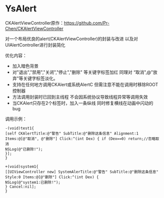 # YsAlert

CKAlertViewController原作：https://github.com/Pr-Chen/CKAlertViewController

对一个布局优良的alert(CKAlertViewController)的封装与改进 以及对UIAlertController进行封装简化

优化内容： 

* 加入暗色背景
* 对"退出","禁用","关闭","停止","删除" 等关键字标签加红 同理对 “取消",@"放弃"等关键字标签淡化。
* 支持在任何地方调用CKAlert或系统AlertC 但需注意不能在调用时移除ROOT控制器
* 方法调用封装时已回到主线程 不会因系统协议导致线程异常等调用失效
* 当CKAlert只存在2个标签时，加入一条纵线 同时修复横线在动画中闪动的bug

调用示例：
```objective
-(void)test1{
[self CKAlertTitle:@"警告" SubTitle:@"删除这条信息" Alignment:1 Items:@[@"取消", @"删除"] Click:^(int Dex) { if (Dex==0) return;//忽略取消
NSLog(@"已删除!");
}];
}

+(void)system1{
[[UIViewController new] SystemAlerTitle:@"警告" SubTitle:@"删除这条信息" Style:0 Items:@[@"删除"] Click:^(int Dex) { 
NSLog(@"system1:已删除!");
} Cancel:nil];
}
```
